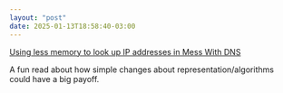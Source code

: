 ```yaml
---
layout: "post"
date: 2025-01-13T18:58:40-03:00
---
```


[Using less memory to look up IP addresses in Mess With DNS](https://jvns.ca/blog/2024/10/27/asn-ip-address-memory/)

A fun read about how simple changes about representation/algorithms could have a big payoff.
